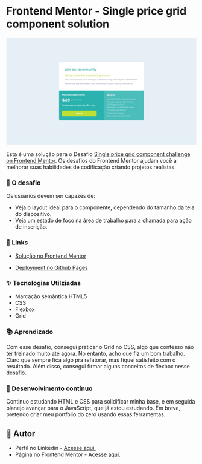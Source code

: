 # Frontend Mentor - Single price grid component solution

![](design/desktop-design.jpg)

Esta é uma solução para o Desafio [Single price grid component challenge on Frontend Mentor](https://www.frontendmentor.io/challenges/single-price-grid-component-5ce41129d0ff452fec5abbbc). Os desafios do Frontend Mentor ajudam você a melhorar suas habilidades de codificação criando projetos realistas. 

### 🎯 O desafio

Os usuários devem ser capazes de:

- Veja o layout ideal para o componente, dependendo do tamanho da tela do dispositivo.
- Veja um estado de foco na área de trabalho para a chamada para ação de inscrição.

### 🔗 Links 

- [Solução no Frontend Mentor]()

- [Deployment no Github Pages]()

### ✨ Tecnologias Utilziadas

- Marcação semântica HTML5
- CSS
- Flexbox
- Grid

### 📚 Aprendizado

Com esse desafio, consegui praticar o Grid no CSS, algo que confesso não ter treinado muito até agora. No entanto, acho que fiz um bom trabalho. Claro que sempre fica algo pra refatorar, mas fiquei satisfeito com o resultado. Além disso, consegui firmar alguns conceitos de flexbox nesse desafio.

### 🚀 Desenvolvimento contínuo

Continuo estudando HTML e CSS para solidificar minha base, e em seguida planejo avançar para o JavaScript, que já estou estudando. Em breve, pretendo criar meu portfólio do zero usando essas ferramentas.

## 🙋 Autor

- Perfil no Linkedin - [Acesse aqui.](https://www.linkedin.com/in/fransuelton/)
- Página no Frontend Mentor - [Acesse aqui.](https://www.frontendmentor.io/profile/Fransuelton)